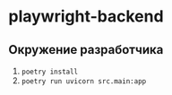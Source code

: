# playwright-backend

## Окружение разработчика
1. `poetry install`
2. `poetry run uvicorn src.main:app`
